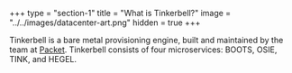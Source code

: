 +++
type = "section-1"
title = "What is Tinkerbell?"
image = "../../images/datacenter-art.png"
hidden = true
+++

Tinkerbell is a bare metal provisioning engine, built and maintained by the team at <a href="https://www.packet.com/">Packet</a>. Tinkerbell consists of four microservices: BOOTS, OSIE, TINK, and HEGEL.
